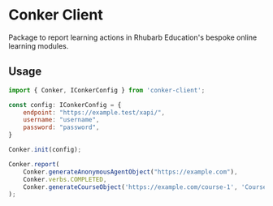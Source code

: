 # Conker Client

Package to report learning actions in Rhubarb Education's bespoke online learning modules.

## Usage
```js
import { Conker, IConkerConfig } from 'conker-client';

const config: IConkerConfig = {
    endpoint: "https://example.test/xapi/",
    username: "username",
    password: "password",
}

Conker.init(config);

Conker.report(
    Conker.generateAnonymousAgentObject("https://example.com"), 
    Conker.verbs.COMPLETED, 
    Conker.generateCourseObject('https://example.com/course-1', 'Course 1', 'An example course.'),
);
```
